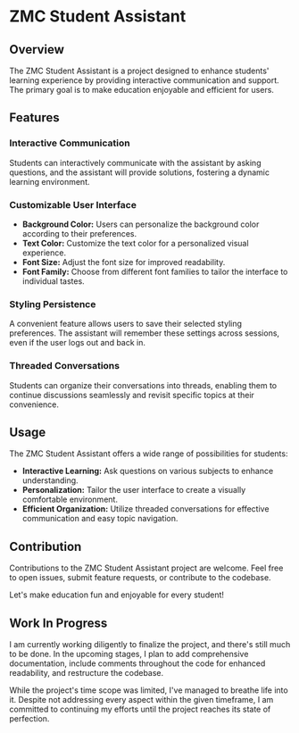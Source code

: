 # ZMC Student Assistant

## Overview

The ZMC Student Assistant is a project designed to enhance students' learning experience by providing interactive communication and support. The primary goal is to make education enjoyable and efficient for users.

## Features

### Interactive Communication

Students can interactively communicate with the assistant by asking questions, and the assistant will provide solutions, fostering a dynamic learning environment.

### Customizable User Interface

- **Background Color:** Users can personalize the background color according to their preferences.
- **Text Color:** Customize the text color for a personalized visual experience.
- **Font Size:** Adjust the font size for improved readability.
- **Font Family:** Choose from different font families to tailor the interface to individual tastes.

### Styling Persistence

A convenient feature allows users to save their selected styling preferences. The assistant will remember these settings across sessions, even if the user logs out and back in.

### Threaded Conversations

Students can organize their conversations into threads, enabling them to continue discussions seamlessly and revisit specific topics at their convenience.

## Usage

The ZMC Student Assistant offers a wide range of possibilities for students:

- **Interactive Learning:** Ask questions on various subjects to enhance understanding.
- **Personalization:** Tailor the user interface to create a visually comfortable environment.
- **Efficient Organization:** Utilize threaded conversations for effective communication and easy topic navigation.

## Contribution

Contributions to the ZMC Student Assistant project are welcome. Feel free to open issues, submit feature requests, or contribute to the codebase.

Let's make education fun and enjoyable for every student!

## Work In Progress

I am currently working diligently to finalize the project, and there's still much to be done. In the upcoming stages, I plan to add comprehensive documentation, include comments throughout the code for enhanced readability, and restructure the codebase.

While the project's time scope was limited, I've managed to breathe life into it. Despite not addressing every aspect within the given timeframe, I am committed to continuing my efforts until the project reaches its state of perfection.
